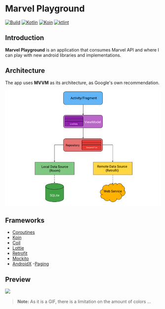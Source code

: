 # Marvel Playground

[![Build](https://action-badges.now.sh/arildojr7/events-sample-android)]()
[![Kotlin](https://img.shields.io/badge/kotlin-powered-blue.svg)]()
[![Koin](https://img.shields.io/badge/koin-2.0.1-orange.svg)]()
[![ktlint](https://img.shields.io/badge/code%20style-%E2%9D%A4-FF4081.svg)]()

## Introduction
**Marvel Playground** is an application that consumes Marvel API and where I can play with new android libraries and implementations.


## Architecture
The app uses **MVVM** as its architecture, as Google's own recommendation.

![dsd](images/architecture.png)

## Frameworks
- [Coroutines](https://github.com/Kotlin/kotlinx.coroutines)
- [Koin](https://github.com/InsertKoinIO/koin)
- [Coil](https://github.com/coil-kt/coil)
- [Lottie](https://github.com/airbnb/lottie-android)
- [Retrofit](https://github.com/square/retrofit)
- [Mockito](https://site.mockito.org/)
- [AndroidX](https://developer.android.com/jetpack/androidx?authuser=1)
-[Paging](https://developer.android.com/reference/android/arch/paging/package-summary)

## Preview
![](images/preview.gif)
> **Note:** As it is a GIF, there is a limitation on the amount of colors ...